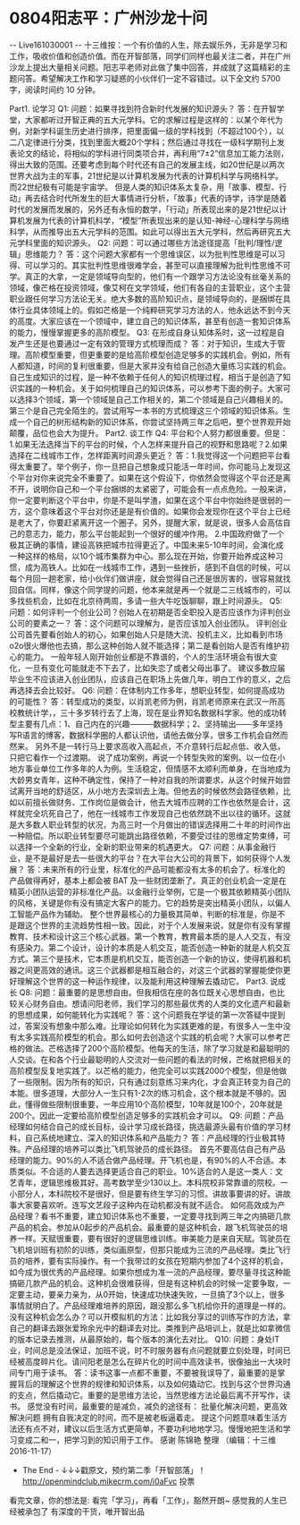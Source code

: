 # 0804阳志平：广州沙龙十问


-- Live161030001 --
十三维按：一个有价值的人生，除去娱乐外，无非是学习和工作，吸收价值和创造价值。而在开智部落，同学们同样也最关注二者，并在广州沙龙上提出大量相关问题。阳志平老师对此做了集中回答，并成就了这篇精彩的主题问答。希望解决工作和学习疑惑的小伙伴们一定不容错过。以下全文约 5700 字，阅读时间约 10 分钟。


Part1. 论学习
Q1: 问题：如果寻找到符合新时代发展的知识源头？
答：在开智学堂，大家都听过开智正典的五大元学科。它的求解过程是这样的：以某个年代为例，对新学科诞生历史进行排序，把里面偏一级的学科找到（不超过100个），以二八定律进行分类，找到里面大概20个学科；然后通过寻找在一级科学期刊上发表论文的结论，将相似的学科进行同类项合并，再利用“7±2”信息加工能力法则，得出大致的范围。还要考虑到每个时代还有自己的发展主线，如20世纪是以两次世界大战为主的军事，21世纪是以计算机发展为代表的计算机科学与网络科学。而22世纪极有可能是宇宙学。
但是人类的知识体系太复杂，用「故事、模型、行动」再去结合时代所发生的巨大事情进行分析，「故事」代表的诗学，诗学是随着时代的发展而发展的，另外还有永恒的数学，「行动」所表现出来的是21世纪以计算机发展为代表的计算机科学，“模型”所表现出来的是认知-神经-心理科学与网络科学，从而推导出五大元学科的范围。如此可以得出五大元学科，然后再研究五大元学科里面的知识源头。
Q2: 问题：可以通过哪些方法途径提高「批判/理性/逻辑」思维能力？
答：这个问题大家都有一个思维误区，以为批判性思维是可以习得、可以学习的。其实批判性思维很难学会，甚至可以直接理解为批判性思维不可学。真正的大拿，一定是领域导向型的，他们有一个跟学习方法论没有丝毫关系的领域，像芒格在投资领域，像艾柯在文学领域，他们有各自的主营职业，这个主营职业跟任何学习方法论无关。绝大多数的高阶知识点，是领域导向的，是捆绑在具体行业具体领域上的。假如芒格是一个纯粹研究学习方法的人，他永远达不到今天的高度。大家应该在一个领域中，建立自己的知识体系，甚至有创造一套知识体系的能力，慢慢掌握更多的高阶模型。
Q3: 在形成自身认知体系时，这一过程是自发产生还是也要通过一定有效的管理方式梳理而成？
答：对于知识，生成大于管理。高阶模型重要，但更重要的是给高阶模型创造足够多的实践机会。例如，所有人都知道，时间的复利很重要，但是大家并没有给自己创造大量练习实践的机会。自己生成知识的过程，是一种不依赖于任何人的知识梳理过程，相当于是创造了知识实践的一种机会。关于如何梳理自己的知识体系，可以参考下面的例子。大家可以选择3个领域，第一个领域是自己工作相关的，第二个领域是自己兴趣相关的。第三个是自己完全陌生的。尝试用写一本书的方式梳理这三个领域的知识体系。生成一个自己的树形结构新的知识体系，你尝试坚持两三年之后吧，整个世界观开始颠覆，品位也会大为提升。
Part2. 谈工作
Q4: 平台和个人努力都很重要。但是：1.如果无法选择当下的平台的时候，个人怎样来提升自己的视野和思路呢？2.如果选择在二线城市工作，怎样距离时间源头更近？
答：1.我觉得这一个问题把平台看得太重要了。举个例子，你一旦把自己想象成只能活一年时间，你可能马上发现这个平台对你来说完全不重要了。如果在这个假设下，你依然会觉得这个平台还是离不开，说明你自己和一个平台捆绑的太紧密了，可能会有一点点危险。一般来讲，你一定要判断这个平台中，你是不是叫学渣，如果在这个平台中你始终是很弱的一方，这个意味着这个平台对你还是是有价值的。如果你会发现你在这个平台上已经是老大了，你要赶紧离开这一个圈子。另外，提醒大家，就是说，很多人会高估自己的意志力，能力，那么平台能起到一个很好的缓冲作用。
2.中国政府做了一个极其正确的事情，建设高铁把城市拉得更近了。中国未来5-10年时间，会演化成一种这样的格局，以10个城市集群为中心。那么现在开始，你要开始养成这种习惯，成为高铁人。比如在一线城市工作，遇到一些挫折，感到不自信的时候，可以每个月回一趟老家，给小伙伴们做讲座，就会觉得自己还是很厉害的，很容易就找回自信。同样，像这个同学提的问题，他本来就是再一个就是二三线城市的，可以多找些机会，比如在北京待两周，多请一些大牛吃饭聊聊，跟上时间源头。
Q5: 问题：如何评判一个创业公司？创始人在初期是否全职投入是否应该作为评判创业公司的要素之一？
答：这个问题可以理解为，是否应该加入创业团队。 评判创业公司首先要看创始人的初心，如果创始人只是随大流、投机主义，比如看到市场o2o很火爆他也去搞，那么这种创始人就不能选择；第二是看创始人是否有维护初心的能力。 一般年轻人刚开始创业都是不靠谱的，个人的生活环境会有很大变化，一旦有变化可能就走不下去了，比如失恋了或者父母出事了。 建议多数应届毕业生不应该进入创业团队，应该自己在职场上先做几年，明白工作的意义，之后再选择去会比较好。
Q6: 问题：在体制内工作多年，想职业转型，如何提高成功的可能性？
答：转型成功的类型，以肖凯老师为例，肖凯老师原来在武汉一所高校教统计学，，三十多岁转行去了上海，现在是业界知名数据科学家。他的成功转型主要有几点：1、自己内在的兴趣———数据科学；2、坚持输出——多年坚持写R语言的博客，数据科学圈的人都认识他，请他去做分享，很多工作机会自然而然来。 另外不是一转行马上要求高收入高起点，不介意转行后起点低、收入低，只把它看作一个过渡期。
说了成功案例，再说一个转型失败的案例。以一位在小地方事业单位工作多年的人为例。生活稳定，但情感不太顺利而单身，在当地成为大龄男女青年，这种不确定性，保持了一种对自我的所谓要求，从这个时候开始尝试离开当地的舒适区，从小地方去深圳去上海。但他去的时候依然会路径依赖，比如以前擅长做财务、工作岗位是做会计，他去大城市应聘的工作也依然是会计，这样就完全坑死自己了，他在一线城市工作发现自己也依然跳不出以往的循环。这就是大多数人职业转型的状况，为高三时一个月做出的错误选择用二十年的时间作出一种赔偿。所以职业转型要尽可能跳出路径依赖，不要受过往的思维定势束缚，可以选择一个全新的行业，全新的职业带来的机遇更大。
Q7: 问题：从事金融行业，是不是最好是去一些很大的平台？在大平台大公司的背景下，如何获得个人发展？
答：未来所有的行业里，标准化的产品可能都没有太多的机会了。标准化的产品做得再好，基本上都会被 BAT 及一些财团垄断了。真正的创业机会一定是在精英小团队运营的非标准化产品。以金融行业举例，它是一个极其依赖精英小团队的风格，关键是你有没有搞定大客户的能力。它的趋势是突出精英小团队，以偏人工智能产品作为辅助。
整个世界最核心的力量极其简单，判断的标准是，你是不是跟这个世界的主流趋势性相一致。因此，对于个人发展来说，就是你有没有掌握教育、技术和设计这三个核心武器。第一个教育，教育最本质的是人人交互，有没有感染力。第二个设计，设计的本质是人机交互，能否创造一种新的就是人机交互方式。第三个是技术，它本质是机机交互，能否创造一个新的协议，使得机器和机器之间更高效的通讯。这三个武器都是相互融合的，对这三个武器的掌握能使你更好理解这个世界的这一种运作规律，以及能利用这种理解去撬动它。
Part3. 说成长
Q8: 问题：最重要的是思想自由。但我相信在座的各位既关心思想自由，也比较关心财务自由。想请问阳老师，我们学习的那些最优秀的人类的文化遗产和最新的思想成果，如何能转化为实践呢？
答：这个问题我在学徒的第一次答疑中提到过，答案没有想象中那么难。比理论如何转化为实践更难的是，有很多人一生中没有太多实践高阶模型的机会。那么如何去创造这个实践的机会呢？大家可以参考芒格的做法。芒格选择了200个高阶模型。他每天的生活，除了学习就是和最聪明的人交谈。在和各个行业最聪明的人交流对一些问题的看法的时候，芒格就把相关的高阶模型反复地实践了。以芒格的能力，他完全可以实践2000个模型，但是他做了一些限制。因为所有的知识，只有通过刻意练习来内化，才会真正转变为自己的本能。很多道理，大部分人一生只有1-2次的练习机会，这个根本就是不够的。因此，懂得做些限制很重要，一年应用10个高阶模型，10年就是100个，20年就是200个。因此一定要给高阶模型创造足够多的实践机会才可以。
Q9: 问题：产品经理如何结合自己的成长目标，设计学习成长路径，挑选最源头最有价值的学习材料，自己系统地建立、深入的知识体系和产品能力？
答：产品经理的行业极其特殊。产品经理的培养可以类比飞机驾驶员的成长路径。
首先不要高估自己有产品经理的能力。90%的人不适合做产品经理。开飞机也是，有90%的人不合适。本质类似。不合适的人要去选择更适合自己的职业。10%适合的人是这一类人：文艺青年，逻辑思维极其好。高考数学至少130以上。本科院校非常靠谱的院校。一小部分人，本科院校不是很好，但是要有终生学习的习惯。讲故事要讲的好。讲故事大家要喜欢听。连写文艺段子这种内在动机都没有就不适合。
如何高效成为产品经理？看书不重要，建立知识体系也不重要，一定要寻找到两三年之内搞砸几款产品的机会。参加从0起步的产品机会。最重要的是这种机会，跟飞机驾驶员的培养一样。天赋很重要，要有很好的逻辑思维训练。审美能力是来自天赋。驾驶员在飞机培训班有初阶的训练，类似画原型，但那只能成为三流的产品经理。类比飞行员的培养，要有实际操作。有一个我带过的女孩在短期内参加了4个这样的机会，如今成为很优秀的产品经理。如果你想成为准一流的产品经理，要尽量寻找这种能搞砸几款产品的机会。这种机会很难获得，但是有这种机会的时候一定要争取，一定要主动，要亲力亲为，从0开始，快速成功快速失败，一旦搞了3个以上，很多事情就明白了。产品经理难培养的原因，跟没那么多飞机给你开的道理是一样的。
没有这种机会怎么办？可以开模拟机的方法：比如我分享过的训练写作的方法，拿自己的翻译去跟张爱玲余光中的翻译去对比。类推到产品培训上，就是比如拿微信的版本记录去推测，从最原始的，每个版本的演化去对比。
Q10: 问题：身处IT业，时间总是没法保证，加班不说，时不时服务器有点问题就要立刻处理，时间已经被高度碎片化。请问阳老是怎么在碎片化的时间中高效读书，很像抽出一大块时间专门用于读书。
答：读书这事一点都不重要，不要被我误导了，最重要的是掌握背后的理解这个世界的规律和知识体系，以及如何撬动它。找到与这个世界沟通的支点，然后撬动它。重要的是思维方法论，当然思维方法论最后离不开写作，读书。 感觉没有时间，最重要的是减负，减负的途径有：
批量化解决问题，更高效解决问题
拥有自我决定的时间，而不是被老板逼着走。 提这个问题意味着生活方法还有点不对，建议以后生活方式更简单，不要功利地地学习。慢慢地把生活和学习变成二和一，把学习到的知识用于工作。
感谢 陈锦艳 整理
（编辑：十三维 2016-11-17）
- The End -
↓↓↓戳原文，预约第二季「开智部落」！ http://openmindclub.mikecrm.com/i0aFvc
投票

看完文章，你的想法是:
看完「学习」，再看「工作」，豁然开朗~
感觉我的人生已经被承包了
有深度的干货，唯开智出品